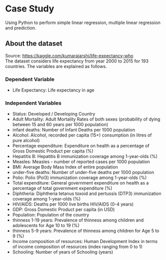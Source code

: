 # Case Study

Using Python to perform simple linear regression, multiple linear regression and prediction. 

## About the dataset

Source: https://kaggle.com/kumarajarshi/life-expectancy-who<br />
The dataset considers life expectancy from year 2000 to 2015 for 193 countries. The variables are explained as follows.

### Dependent Variable

* Life Expectancy: Life expectancy in age

### Independent Variables

* Status: Developed / Developing Country
* Adult Mortality: Adult Mortality Rates of both sexes (probability of dying between 15 and 60 years per 1000 population)
* infant deaths: Number of Infant Deaths per 1000 population
* Alcohol: Alcohol, recorded per capita (15+) consumption (in litres of pure alcohol)
* Percentage expenditure: Expenditure on health as a percentage of Gross Domestic Product per capita (%)
* Hepatitis B: Hepatitis B immunization coverage among 1-year-olds (%)
* Measles: Measles - number of reported cases per 1000 population
* BMI: Average Body Mass Index of entire population
* under-five deaths: Number of under-five deaths per 1000 population
* Polio: Polio (Pol3) immunization coverage among 1-year-olds (%)
* Total expenditure: General government expenditure on health as a percentage of total government expenditure (%)
* Diphtheria: Diphtheria tetanus toxoid and pertussis (DTP3) immunization coverage among 1-year-olds (%)
* HIV/AIDS: Deaths per 1000 live births HIV/AIDS (0-4 years)
* GDP: Gross Domestic Product per capita (in USD)
* Population: Population of the country
* thinness 1-19 years: Prevalence of thinness among children and adolescents for Age 10 to 19 (%)
* thinness 5-9 years: Prevalence of thinness among children for Age 5 to 9 (%)
* Income composition of resources: Human Development Index in terms of income composition of resources (index ranging from 0 to 1)
* Schooling: Number of years of Schooling (years)
